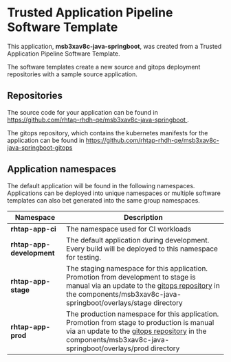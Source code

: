 # Trusted Application Pipeline Software Template

This application, **msb3xav8c-java-springboot**, was created from a Trusted Application Pipeline Software Template.

The software templates create a new source and gitops deployment repositories with a sample source application. 

## Repositories

The source code for your application can be found in [https://github.com/rhtap-rhdh-qe/msb3xav8c-java-springboot ](https://github.com/rhtap-rhdh-qe/msb3xav8c-java-springboot ).
 
The gitops repository, which contains the kubernetes manifests for the application can be found in 
[https://github.com/rhtap-rhdh-qe/msb3xav8c-java-springboot-gitops ](https://github.com/rhtap-rhdh-qe/msb3xav8c-java-springboot-gitops ) 

## Application namespaces 

The default application will be found in the following namespaces. Applications can be deployed into unique namespaces or multiple software templates can also bet generated into the same group namespaces.  

|  Namespace   |  Description   |  
| -------- | -------- |
| **rhtap-app-ci** | The namespace used for CI workloads |
| **rhtap-app-development** | The default application during development. Every build will be deployed to this namespace for testing. |
| **rhtap-app-stage** | The staging namespace for this application. Promotion from development to stage is manual via an update to the [gitops repository](https://github.com/rhtap-rhdh-qe/msb3xav8c-java-springboot-gitops ) in the components/msb3xav8c-java-springboot/overlays/stage directory |
| **rhtap-app-prod** | The production namespace for this application. Promotion from stage to production is manual via an update to the [gitops repository](https://github.com/rhtap-rhdh-qe/msb3xav8c-java-springboot-gitops ) in the components/msb3xav8c-java-springboot/overlays/prod directory |